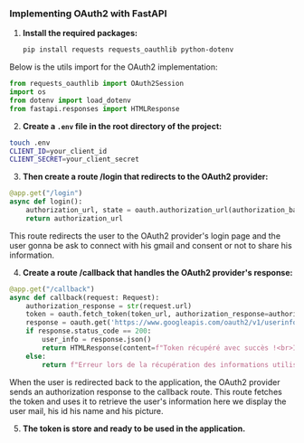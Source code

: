 ### Implementing OAuth2 with FastAPI

1. **Install the required packages:**

   ```bash
   pip install requests requests_oauthlib python-dotenv
   ```
Below is the utils import for the OAuth2 implementation:

```python
from requests_oauthlib import OAuth2Session
import os
from dotenv import load_dotenv
from fastapi.responses import HTMLResponse
```

2. **Create a `.env` file in the root directory of the project:**

```bash
touch .env
CLIENT_ID=your_client_id
CLIENT_SECRET=your_client_secret
```

3. **Then create a route /login that redirects to the OAuth2 provider:**

```python
@app.get("/login")
async def login():
    authorization_url, state = oauth.authorization_url(authorization_base_url, access_type="offline", prompt="consent")
    return authorization_url
```
This route redirects the user to the OAuth2 provider's login page and the user gonna be ask to connect with his gmail and consent or not to share his information.

4. **Create a route /callback that handles the OAuth2 provider's response:**

```python
@app.get("/callback")
async def callback(request: Request):
    authorization_response = str(request.url)
    token = oauth.fetch_token(token_url, authorization_response=authorization_response, client_secret=client_secret)
    response = oauth.get('https://www.googleapis.com/oauth2/v1/userinfo?alt=json')
    if response.status_code == 200:
        user_info = response.json()
        return HTMLResponse(content=f"Token récupéré avec succès !<br>Info utilisateur : {user_info}<br>Token : {token}")
    else:
        return f"Erreur lors de la récupération des informations utilisateur: {response.status_code}"
```
When the user is redirected back to the application, the OAuth2 provider sends an authorization response to the callback route. This route fetches the token and uses it to retrieve the user's information here we display the user mail, his id his name and his picture.

5. **The token is store and ready to be used in the application.**
